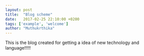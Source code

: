 ```yaml
---
layout: post
title:  "Blog scheme"
date:   2017-02-25 22:10:00 +0200
tags: ['example', 'welcome']
author: "Muthukrthika"
---
```

This is the blog created for getting a idea of new technology and language!!!!!
